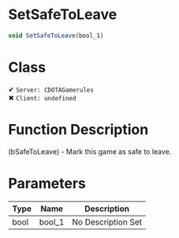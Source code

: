 # SetSafeToLeave
```js
void SetSafeToLeave(bool_1)
```
# Class
✔ `Server: CDOTAGamerules`  
✖ `Client: undefined`  

# Function Description
(bSafeToLeave) - Mark this game as safe to leave.
# Parameters
Type|Name|Description
--|--|--
bool|bool_1|No Description Set
